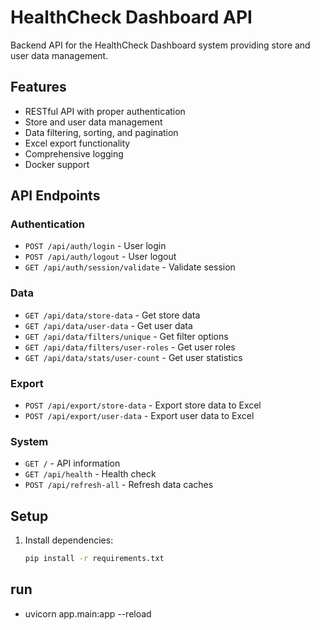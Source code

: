 # HealthCheck Dashboard API

Backend API for the HealthCheck Dashboard system providing store and user data management.

## Features

- RESTful API with proper authentication
- Store and user data management
- Data filtering, sorting, and pagination
- Excel export functionality
- Comprehensive logging
- Docker support

## API Endpoints

### Authentication
- `POST /api/auth/login` - User login
- `POST /api/auth/logout` - User logout
- `GET /api/auth/session/validate` - Validate session

### Data
- `GET /api/data/store-data` - Get store data
- `GET /api/data/user-data` - Get user data
- `GET /api/data/filters/unique` - Get filter options
- `GET /api/data/filters/user-roles` - Get user roles
- `GET /api/data/stats/user-count` - Get user statistics

### Export
- `POST /api/export/store-data` - Export store data to Excel
- `POST /api/export/user-data` - Export user data to Excel

### System
- `GET /` - API information
- `GET /api/health` - Health check
- `POST /api/refresh-all` - Refresh data caches

## Setup

1. Install dependencies:
   ```bash
   pip install -r requirements.txt

## run
- uvicorn app.main:app --reload
